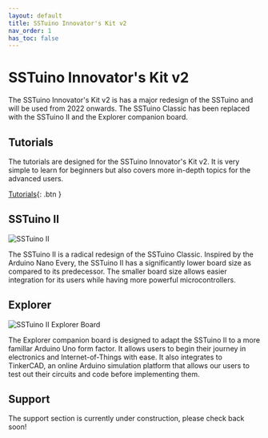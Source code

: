 ```yaml
---
layout: default
title: SSTuino Innovator's Kit v2
nav_order: 1
has_toc: false
---
```


# SSTuino Innovator's Kit v2

The SSTuino Innovator's Kit v2 is has a major redesign of the SSTuino and will be used from 2022 onwards. The SSTuino Classic has been replaced with the SSTuino II and the Explorer companion board.

## Tutorials

The tutorials are designed for the SSTuino Innovator's Kit v2. It is very simple to learn for beginners but also covers more in-depth topics for the advanced users.

[Tutorials](tutorials/){: .btn }

## SSTuino II

![SSTuino II](/assets/sstuinoii_infographic_low.png)

The SSTuino II is a radical redesign of the SSTuino Classic. Inspired by the Arduino Nano Every, the SSTuino II has a significantly lower board size as compared to its predecessor. The smaller board size allows easier integration for its users while having more powerful microcontrollers.

## Explorer

![SSTuino II Explorer Board](/assets/explorer_infographic_low.png)

The Explorer companion board is designed to adapt the SSTuino II to a more famillar Arduino Uno form factor. It allows users to begin their journey in electronics and Internet-of-Things with ease. It also integrates to TinkerCAD, an online Arduino simulation platform that allows our users to test out their circuits and code before implementing them.

## Support

The support section is currently under construction, please check back soon!